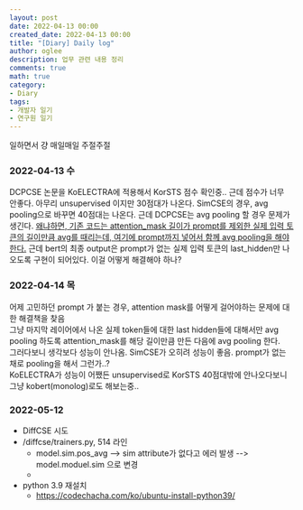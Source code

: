 ```yaml
---
layout: post
date: 2022-04-13 00:00
created_date: 2022-04-13 00:00
title: "[Diary] Daily log"
author: oglee
description: 업무 관련 내용 정리
comments: true
math: true
category:
- Diary
tags:
- 개발자 일기
- 연구원 일기
---
```


일하면서 걍 매일매일 주절주절
 <!--more-->

### 2022-04-13 수

DCPCSE 논문을 KoELECTRA에 적용해서 KorSTS 점수 확인중.. 근데 점수가 너무 안좋다. 
아무리 unsupervised 이지만 30점대가 나온다.
SimCSE의 경우, avg pooling으로 바꾸면 40점대는 나온다.
근데 DCPCSE는 avg pooling 할 경우 문제가 생긴다.
<u>왜냐하면, 기존 코드는 attention_mask 길이가 prompt를 제외한 실제 입력 토큰의 길이만큼 avg를 때리는데, 여기에 prompt까지 넣어서 함께 avg pooling을 해야한다.</u>
근데 bert의 최종 output은 prompt가 없는 실제 입력 토큰의 last_hidden만 나오도록 구현이 되어있다.
이걸 어떻게 해결해야 하나?

### 2022-04-14 목

어제 고민하던 prompt 가 붙는 경우, attention mask를 어떻게 걸어야하는 문제에 대한 해결책을 찾음<br>
그냥 마지막 레이어에서 나온 실제 token들에 대한 last hidden들에 대해서만 avg pooling 하도록 attention_mask를 해당 길이만큼 만든 다음에 avg pooling 한다.<br>
그러다보니 생각보다 성능이 안나옴. SimCSE가 오히려 성능이 좋음. prompt가 없는 채로 pooling을 해서 그런가..? <br>
KoELECTRA가 성능이 어쨌든 unsupervised로 KorSTS 40점대밖에 안나오다보니 그냥 kobert(monolog)로도 해보는중..

### 2022-05-12
- DiffCSE 시도
- /diffcse/trainers.py, 514 라인
  -  model.sim.pos_avg --> sim attribute가 없다고 에러 발생 --> model.moduel.sim 으로 변경
  -  
- python 3.9 재설치
  - https://codechacha.com/ko/ubuntu-install-python39/
